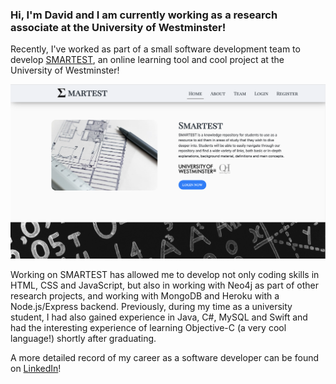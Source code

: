 ### Hi, I'm David and I am currently working as a research associate at the University of Westminster!

Recently, I've worked as part of a small software development team to develop [SMARTEST](https://smartestknowledge.org/), an online learning tool and cool project at the University of Westminster!

<img src="SMARTEST_1.png" alt="SMARTEST Main Page">

<p>Working on SMARTEST has allowed me to develop not only coding skills in HTML, CSS and JavaScript, but also in working with Neo4j as part of other research projects, and working with MongoDB and Heroku with a Node.js/Express backend. Previously, during my time as a university student, I had also gained experience in Java, C#, MySQL and Swift and had the interesting experience of learning Objective-C (a very cool language!) shortly after graduating.<p>
  
A more detailed record of my career as a software developer can be found on [LinkedIn](https://www.linkedin.com/in/david-chan-you-fee-2533b3148/)!

<!--
**davidchan125/davidchan125** is a ✨ _special_ ✨ repository because its `README.md` (this file) appears on your GitHub profile.

Here are some ideas to get you started:

- 🔭 I’m currently working on ...
- 🌱 I’m currently learning ...
- 👯 I’m looking to collaborate on ...
- 🤔 I’m looking for help with ...
- 💬 Ask me about ...
- 📫 How to reach me: ...
- 😄 Pronouns: ...
- ⚡ Fun fact: ...
-->
